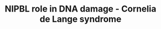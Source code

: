 ---
annotations:
- id: DOID:11725
  parent: genetic disease
  type: Disease Ontology
  value: Cornelia de Lange syndrome
authors:
- IrkilmezA
- Eweitz
- Larsgw
citedin: ''
communities: []
description: Recruitment of cohesin subunit NIPBL after DNA damage.
last-edited: 2024-01-31
ndex: 6d8144a1-5c75-11ec-b3be-0ac135e8bacf
organisms:
- Homo sapiens
redirect_from:
- /index.php/Pathway:WP5119
- /instance/WP5119
- /instance/WP5119_r128298
revision: r128298
schema-jsonld:
- '@context': https://schema.org/
  '@id': https://wikipathways.github.io/pathways/WP5119.html
  '@type': Dataset
  creator:
    '@type': Organization
    name: WikiPathways
  description: Recruitment of cohesin subunit NIPBL after DNA damage.
  keywords:
  - ATM
  - ATR
  - CBX3
  - Histone H2AX
  - MDC1
  - NIPBL
  - RNF168
  - RNF8
  license: CC0
  name: NIPBL role in DNA damage - Cornelia de Lange syndrome
seo: CreativeWork
title: NIPBL role in DNA damage - Cornelia de Lange syndrome
wpid: WP5119
---